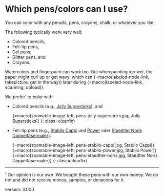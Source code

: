 # Which pens/colors can I use?

You can color with any pencils, pens, crayons, chalk, or whatever you like.

The following typically work very well:

* Colored pencils,
* Felt-tip pens,
* Gel pens,
* Glitter pens, and
* Crayons.

Watercolors and fingerpaint can work too.
But when painting too wet, the paper might curl up or get wavy, which can {=macro(labeled-node-link, takepicture, get in the way)} later during {=macro(labeled-node-link, scanning, upload)}.

We prefer¹ to color with:

* Colored pencils (e.g., [Jolly Supersticks](https://jolly.at/en/produkt-kategorie/colouring-pencils/supersticks-classic/)), and

    {=macro(zoomable-image-left, pens-jolly-supersticks.jpg, Jolly Supersticks)}
{: class=clearfix}

* Felt-tip pens (e.g., [Stabilo Cappi](https://www.stabilo.com/com/products/coloring-drawing/coloring-felt-tip-pens/stabilo-cappi/) und [Power](https://www.stabilo.com/com/products/coloring-drawing/coloring-felt-tip-pens/stabilo-power/) oder [Staedtler Noris Doppelfasermaler](https://www.staedtler.com/intl/en/products/products-for-colouring/fibre-tip-pens/noris-320-double-ended-fibre-tip-pen-320-nwp12/)).

    {=macro(zoomable-image-left, pens-stabilo-cappi.jpg, Stabilo Cappi)}
    {=macro(zoomable-image-left, pens-stabilo-power.jpg, Stabilo Power)}
    {=macro(zoomable-image-left, pens-staedtler-noris.jpg, Staedtler Noris Doppelfasermaler)}
{: class=clearfix}

---

¹ Our opinion is our own.
We bought these pens with our own money.
We do not and did not receive money, samples, or donations for it.

version: 3.000
